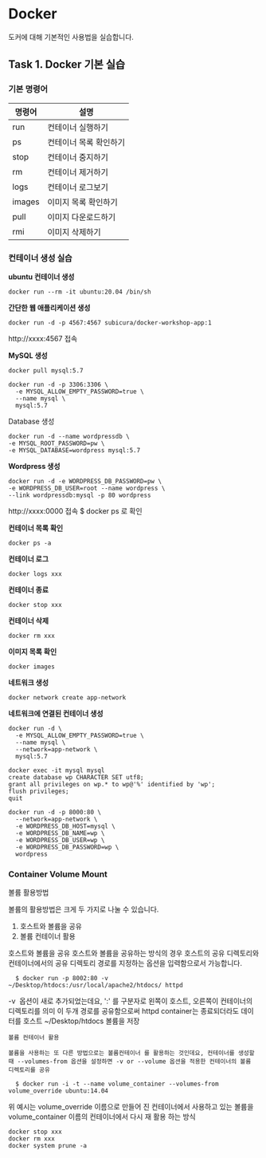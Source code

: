 # Docker

도커에 대해 기본적인 사용법을 실습합니다.

## Task 1. Docker 기본 실습

### 기본 명령어

| 명령어  |  설명  |
|---|---|
| run | 컨테이너 실행하기 |
| ps | 컨테이너 목록 확인하기 |
| stop | 컨테이너 중지하기 |
| rm | 컨테이너 제거하기 |
| logs | 컨테이너 로그보기 |
| images | 이미지 목록 확인하기 |
| pull | 이미지 다운로드하기 |
| rmi | 이미지 삭제하기 |

### 컨테이너 생성 실습

**ubuntu 컨테이너 생성**




```
docker run --rm -it ubuntu:20.04 /bin/sh
```

**간단한 웹 애플리케이션 생성**

```
docker run -d -p 4567:4567 subicura/docker-workshop-app:1
```

http://xxxx:4567 접속

**MySQL 생성**

```
docker pull mysql:5.7

docker run -d -p 3306:3306 \
  -e MYSQL_ALLOW_EMPTY_PASSWORD=true \
  --name mysql \
  mysql:5.7
```

Database 생성

```
docker run -d --name wordpressdb \
-e MYSQL_ROOT_PASSWORD=pw \
-e MYSQL_DATABASE=wordpress mysql:5.7
```

**Wordpress 생성**

```
docker run -d -e WORDPRESS_DB_PASSWORD=pw \
-e WORDPRESS_DB_USER=root --name wordpress \
--link wordpressdb:mysql -p 80 wordpress
```

http://xxxx:0000 접속  $ docker ps 로 확인

**컨테이너 목록 확인**

```
docker ps -a
```

**컨테이너 로그**

```
docker logs xxx
```

**컨테이너 종료**

```
docker stop xxx
```

**컨테이너 삭제**

```
docker rm xxx
```

**이미지 목록 확인**

```
docker images
```

**네트워크 생성**

```
docker network create app-network
```

**네트워크에 연결된 컨테이너 생성**

```
docker run -d \
  -e MYSQL_ALLOW_EMPTY_PASSWORD=true \
  --name mysql \
  --network=app-network \
  mysql:5.7
```

```
docker exec -it mysql mysql
create database wp CHARACTER SET utf8;
grant all privileges on wp.* to wp@'%' identified by 'wp';
flush privileges;
quit
```

```
docker run -d -p 8000:80 \
  --network=app-network \
  -e WORDPRESS_DB_HOST=mysql \
  -e WORDPRESS_DB_NAME=wp \
  -e WORDPRESS_DB_USER=wp \
  -e WORDPRESS_DB_PASSWORD=wp \
  wordpress
```

### Container Volume Mount


  볼륨 활용방법
  
  볼륨의 활용방법은 크게 두 가지로 나눌 수 있습니다.
  1. 호스트와 볼륨을 공유
  2. 볼륨 컨테이너 활용
  
  호스트와 볼륨을 공유
  호스트와 볼륨을 공유하는 방식의 경우 호스트의 공유 디렉토리와 컨테이너에서의 공유 디렉토리 경로를 지정하는 옵션을 입력함으로서 가능합니다.

  
```
  $ docker run -p 8002:80 -v ~/Desktop/htdocs:/usr/local/apache2/htdocs/ httpd
```

  -v  옵션이 새로 추가되었는데요, ':' 를 구분자로 왼쪽이 호스트, 오른쪽이 컨테이너의 디렉토리를 의미
  이 두개 경로를 공유함으로써 httpd container는 종료되더라도 데이터를 호스트  ~/Desktop/htdocs 볼륨을 저장


    볼륨 컨테이너 활용

    볼륨을 사용하는 또 다른 방법으로는 볼륨컨테이너 를 활용하는 것인데요, 컨테이너를 생성할 때 --volumes-from 옵션을 설정하면 -v or --volume 옵션을 적용한 컨테이너의 볼륨 디렉토리를 공유

```
  $ docker run -i -t --name volume_container --volumes-from volume_override ubuntu:14.04
```

  위 예시는 volume_override 이름으로 만들어 진 컨테이너에서 사용하고 있는 볼륨을 volume_container 이름의 컨테이너에서 다시 재 활용 하는 방식


```
docker stop xxx
docker rm xxx
docker system prune -a
```

